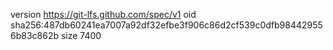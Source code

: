 version https://git-lfs.github.com/spec/v1
oid sha256:487db60241ea7007a92df32efbe3f906c86d2cf539c0dfb984429556b83c862b
size 7400
